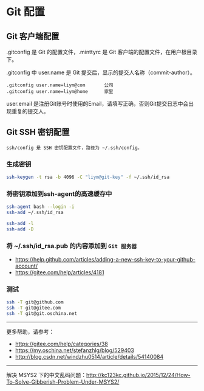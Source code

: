 # Git 配置

## Git 客户端配置
.gitconfig 是 Git 的配置文件，.minttyrc 是 Git 客户端的配置文件，在用户根目录下。

.gitconfig 中 user.name 是 Git 提交后，显示的提交人名称（commit-author）。

```
.gitconfig user.name=liym@com       公司
.gitconfig user.name=liym@home      家里
```

user.email 是注册Git账号时使用的Email，请填写正确，否则Git提交日志中会出现重复的提交人。


## Git SSH 密钥配置

```
ssh/config 是 SSH 密钥配置文件，路径为 ~/.ssh/config。
```

### 生成密钥

```bash
ssh-keygen -t rsa -b 4096 -C "liym@git-key" -f ~/.ssh/id_rsa
```

### 将密钥添加到ssh-agent的高速缓存中

```bash
ssh-agent bash --login -i
ssh-add ~/.ssh/id_rsa

ssh-add -l
ssh-add -D
```

### 将 ~/.ssh/id_rsa.pub 的内容添加到 `Git 服务器`
 - https://help.github.com/articles/adding-a-new-ssh-key-to-your-github-account/
 - https://gitee.com/help/articles/4181

### 测试

```bash
ssh -T git@github.com
ssh -T git@gitee.com
ssh -T git@git.oschina.net
```

---

更多帮助，请参考：

 - https://gitee.com/help/categories/38
 - https://my.oschina.net/stefanzhlg/blog/529403
 - http://blog.csdn.net/windzhu0514/article/details/54140084

---

解决 MSYS2 下的中文乱码问题：http://kc123kc.github.io/2015/12/24/How-To-Solve-Gibberish-Problem-Under-MSYS2/


